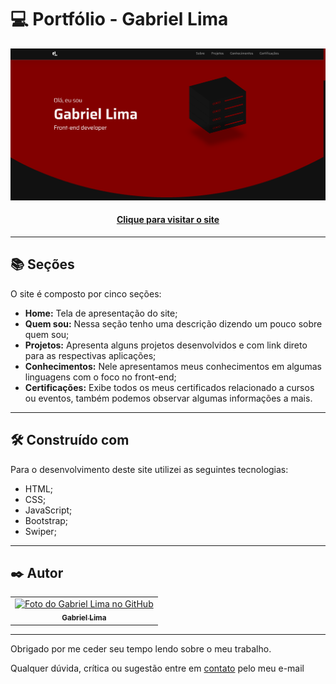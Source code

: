 # 💻 Portfólio - Gabriel Lima

![Resultado final do projeto](resources/img/preview.png)

<h4 align="center"><a href="https://gabriellimmaa.github.io/portfolio/">Clique para visitar o site</a></h4>

---
## 📚 Seções
O site é composto por cinco seções:
- **Home:** Tela de apresentação do site;
- **Quem sou:** Nessa seção tenho uma descrição dizendo um pouco sobre quem sou;
- **Projetos:** Apresenta alguns projetos desenvolvidos e com link direto para as respectivas aplicações;
- **Conhecimentos:** Nele apresentamos meus conhecimentos em algumas linguagens com o foco no front-end;
- **Certificações:** Exibe todos os meus certificados relacionado a cursos ou eventos, também podemos observar algumas informações a mais.
---
## 🛠️ Construído com
Para o desenvolvimento deste site utilizei as seguintes tecnologias:
- HTML;
- CSS;
- JavaScript;
- Bootstrap;
- Swiper;
---
## ✒️ Autor

<table>
  <tr>
    <td align="center">
      <a href="https://github.com/Gabriellimmaa">
        <img src="https://avatars3.githubusercontent.com/u/42157830" width="100px;" alt="Foto do Gabriel Lima no GitHub"/><br>
        <sub>
          <b>Gabriel Lima</b>
        </sub>
      </a>
    </td>
  </tr>
</table>

---

Obrigado por me ceder seu tempo lendo sobre o meu trabalho.

Qualquer dúvida, crítica ou sugestão entre em <a href="mailto:gabriellimamoraes@gmail.com/">contato</a> pelo meu e-mail
